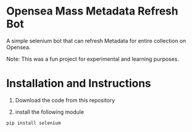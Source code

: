# Opensea Mass Metadata Refresh Bot

A simple selenium bot that can refresh Metadata for entire collection on Opensea.

Note: This was a fun project for experimental and learning purposes. 
</br>

# Installation and Instructions
1. Download the code from this repository

2. install the following module
```
pip install selenium
```